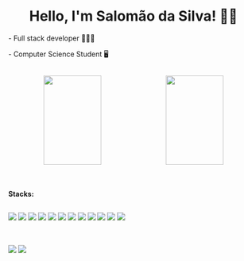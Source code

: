 <h1 align="center">Hello, I'm Salomão da Silva! 👋🏼</h1>
<p>- Full stack developer 🧑🏻‍💻</p>
<p>- Computer Science Student 🖥️</p>

##

<div align="center">
  <img height="180em" width="48%" src="https://github-readme-stats.vercel.app/api?username=salomaosilval&show_icons=true&theme=dracula&include_all_commits=true&count_private=true"/>
  <img height="180em" width="48%" src="https://github-readme-stats.vercel.app/api/top-langs/?username=salomaosilval&layout=compact&langs_count=7&theme=dracula"/>
</div>

##

<div style="display: inline_block"><br>
  <strong>Stacks: </strong>
</div>

##
<div style="display: inline_block">
  <img src="https://img.shields.io/badge/HTML-239120?style=for-the-badge&logo=html5&logoColor=white"/>
  <img src="https://img.shields.io/badge/CSS-239120?&style=for-the-badge&logo=css3&logoColor=white"/>
  <img src="https://img.shields.io/badge/styled--components-DB7093?style=for-the-badge&logo=styled-components&logoColor=white"/>
  <img src="https://img.shields.io/badge/Sass-CC6699?style=for-the-badge&logo=sass&logoColor=white"/>
  <img src="https://img.shields.io/badge/Bootstrap-563D7C?style=for-the-badge&logo=bootstrap&logoColor=white"/>
  <img src="https://img.shields.io/badge/JavaScript-323330?style=for-the-badge&logo=javascript&logoColor=F7DF1E"/>
  <img src="https://img.shields.io/badge/TypeScript-007ACC?style=for-the-badge&logo=typescript&logoColor=white"/>
  <img src="https://img.shields.io/badge/React-20232A?style=for-the-badge&logo=react&logoColor=61DAFB"/>
  <img src="https://img.shields.io/badge/MySQL-00000F?style=for-the-badge&logo=mysql&logoColor=white"/>
  <img src="https://img.shields.io/badge/PostgreSQL-316192?style=for-the-badge&logo=postgresql&logoColor=white"/>
  <img src="https://img.shields.io/badge/MongoDB-4EA94B?style=for-the-badge&logo=mongodb&logoColor=white"/>
  <img src="https://img.shields.io/badge/Node.js-43853D?style=for-the-badge&logo=node.js&logoColor=white"/>
</div>

##

<div style="display: inline_block"><br>
<a href="https://www.instagram.com/salomaosilval/"><img src="https://img.shields.io/badge/Instagram-E4405F?style=for-the-badge&logo=instagram&logoColor=white"></a>
<a href="https://www.linkedin.com/in/salomaosilval/"><img src="https://img.shields.io/badge/LinkedIn-0077B5?style=for-the-badge&logo=linkedin&logoColor=white"></a>
</div>

